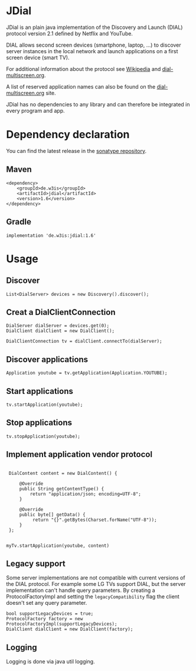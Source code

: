 # JDial

JDial is an plain java implementation of the Discovery and Launch (DIAL) protocol version 2.1 defined by Netflix and YouTube.

DIAL allows second screen devices (smartphone, laptop, ...) to discover server instances in the local network and 
launch applications on a first screen device (smart TV).

For additional information about the protocol see [Wikipedia](https://en.wikipedia.org/wiki/Discovery_and_Launch) 
and [dial-multiscreen.org](http://www.dial-multiscreen.org).

A list of reserved application names can also be found on the [dial-multiscreen.org](http://www.dial-multiscreen.org/dial-registry/namespace-database) site.

JDial has no dependencies to any library and can therefore be integrated in every program and app.

# Dependency declaration

You can find the latest release in the [sonatype repository](https://central.sonatype.com/artifact/de.w3is/jdial).

## Maven

```
<dependency>
    <groupId>de.w3is</groupId>
    <artifactId>jdial</artifactId>
    <version>1.6</version>
</dependency>
```
## Gradle

```
implementation 'de.w3is:jdial:1.6'
```

# Usage

## Discover

```
List<DialServer> devices = new Discovery().discover();
```

## Creat a DialClientConnection

```
DialServer dialServer = devices.get(0);
DialClient dialClient = new DialClient();

DialClientConnection tv = dialClient.connectTo(dialServer);
```

## Discover applications

```
Application youtube = tv.getApplication(Application.YOUTUBE);
```

## Start applications

```
tv.startApplication(youtube);
```

## Stop applications

```
tv.stopApplication(youtube);
```

## Implement application vendor protocol
```

 DialContent content = new DialContent() {
 
     @Override
     public String getContentType() {
         return "application/json; encoding=UTF-8";
     }

     @Override
     public byte[] getData() {
          return "{}".getBytes(Charset.forName("UTF-8"));
     }
 };


myTv.startApplication(youtube, content)
```

## Legacy support

Some server implementations are not compatible with current versions of the DIAL protocol.
For example some LG TVs support DIAL, but the server implementation can't handle query parameters.
By creating a ProtocolFactoryImpl and setting the `legacyCompatibility` flag the client doesn't set any query parameter.

```
bool supportLegacyDevices = true;
ProtocolFactory factory = new ProtocolFactoryImpl(supportLegacyDevices);
DialClient dialClient = new DialClient(factory);
```

## Logging

Logging is done via java util logging.

